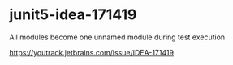# junit5-idea-171419
All modules become one unnamed module during test execution

https://youtrack.jetbrains.com/issue/IDEA-171419
